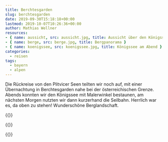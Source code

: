 ```yaml
---
title: Berchtesgarden
slug: berchtesgarden
date: 2019-09-30T15:18:18+00:00
lastmod: 2019-10-07T10:26:36+00:00
author: Mathias Wellner
resources: 
- { name: aussicht, src: aussicht.jpg, title: Aussicht über den Königssee }
- { name: berge, src: berge.jpg, title: Bergpanorama }
- { name: koenigssee, src: koenigssee.jpg, title: Königssee am Abend }
categories:
  - reisen
tags:
  - bayern
  - alpen
---
```

Die Rückreise von den Plitvicer Seen teilten wir noch auf, mit einer Übernachtung in Berchtesgarden nahe bei der österreichischen Grenze. Abends konnten wir den Königssee mit Malerwinkel bestaunen, am nächsten Morgen nutzten wir dann kurzerhand die Seilbahn. Herrlich war es, da oben zu stehen! Wunderschöne Berglandschaft.
<!--more-->

{{<responsive-image name="koenigssee">}}

{{<responsive-image name="berge">}}

{{<responsive-image name="aussicht">}}